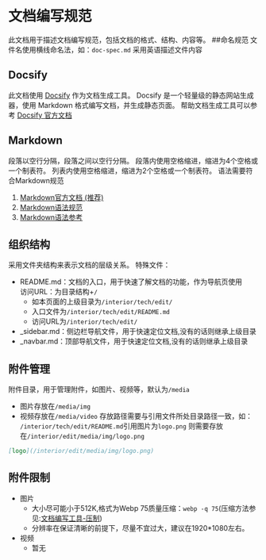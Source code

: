 # 文档编写规范
此文档用于描述文档编写规范，包括文档的格式、结构、内容等。
##命名规范
文件名使用横线命名法，如：`doc-spec.md`
采用英语描述文件内容

## Docsify
此文档使用 [Docsify](https://docsify.js.org/#/) 作为文档生成工具。
Docsify 是一个轻量级的静态网站生成器，使用 Markdown 格式编写文档，并生成静态页面。
帮助文档生成工具可以参考 [Docsify 官方文档](https://docsify.js.org/#/zh-cn/)

## Markdown
段落以空行分隔，段落之间以空行分隔。
段落内使用空格缩进，缩进为4个空格或一个制表符。
列表内使用空格缩进，缩进为2个空格或一个制表符。
语法需要符合Markdown规范
 1. [Markdown官方文档 (推荐)](https://markdown.com.cn/basic-syntax)
 2. [Markdown语法规范](https://github.com/adam-p/markdown-here/wiki/Markdown-Here-Cheatsheet)
 3. [Markdown语法参考](https://github.com/adam-p/markdown-here/wiki/Markdown-Cheatsheet)

## 组织结构
采用文件夹结构来表示文档的层级关系。
特殊文件：
- README.md：文档的入口，用于快速了解文档的功能，作为导航页使用  
访问URL：为目录结构+```/```  
  - 如本页面的上级目录为```/interior/tech/edit/```
  - 入口文件为```/interior/tech/edit/README.md```
  - 访问URL为```/interior/tech/edit/```
- _sidebar.md：侧边栏导航文件，用于快速定位文档,没有的话则继承上级目录
- _navbar.md：顶部导航文件，用于快速定位文档,没有的话则继承上级目录

## 附件管理
附件目录，用于管理附件，如图片、视频等，默认为```/media```
- 图片存放在```/media/img```
- 视频存放在```/media/video```
存放路径需要与引用文件所处目录路径一致，如：
```/interior/tech/edit/README.md```引用图片为```logo.png```
则需要存放在```/interior/edit/media/img/logo.png```
~~~md
[logo](/interior/edit/media/img/logo.png)
~~~

## 附件限制
- 图片
  - 大小尽可能小于512K,格式为Webp 75质量压缩：```webp -q 75```(压缩方法参见:[文档编写工具-压制](/interior/tech/edit/tool?id=压制))
  - 分辨率在保证清晰的前提下，尽量不宜过大，建议在1920*1080左右。
- 视频
  - 暂无 
